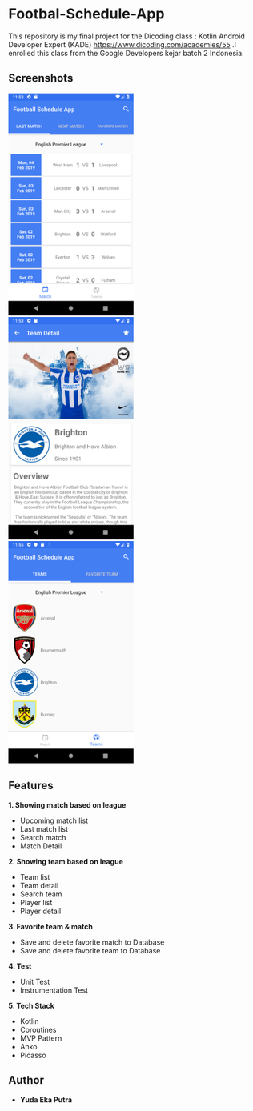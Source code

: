 # Footbal-Schedule-App
This repository is my final project for the Dicoding class : Kotlin Android Developer Expert 
(KADE) https://www.dicoding.com/academies/55 .I enrolled this class from the Google Developers kejar batch 2 Indonesia.


## Screenshots
<img src="https://github.com/Yeputra/Footbal-Schedule-App/blob/master/Screenshots/Screenshot_1549428794.png" width="250"> &nbsp; <img src="https://github.com/Yeputra/Footbal-Schedule-App/blob/master/Screenshots/Screenshot_1549428821.png" width="250">  &nbsp; <img src="https://github.com/Yeputra/Footbal-Schedule-App/blob/master/Screenshots/Screenshot_1549428937.png" width="250">

## Features
**1. Showing match based on league**
* Upcoming match list
* Last match list
* Search match
* Match Detail

**2. Showing team based on league**
* Team list
* Team detail
* Search team
* Player list
* Player detail

**3. Favorite team & match**
* Save and delete favorite match to Database
* Save and delete favorite team to Database

**4. Test**
* Unit Test
* Instrumentation Test

**5. Tech Stack**
* Kotlin
* Coroutines
* MVP Pattern 
* Anko
* Picasso

## Author
* **Yuda Eka Putra**
